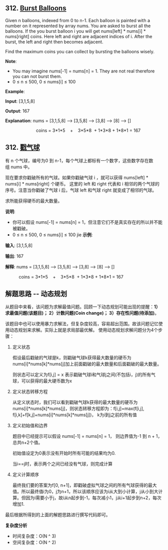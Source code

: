 ## 312. [Burst Balloons](https://leetcode-cn.com/problems/burst-balloons/solution/dong-tai-gui-hua-js312-chuo-qi-qiu-by-fe-lucifer/)

Given n balloons, indexed from 0 to n-1. Each balloon is painted with a number on it represented by array nums. You are asked to burst all the balloons. If the you burst balloon i you will get nums[left] * nums[i] * nums[right] coins. Here left and right are adjacent indices of i. After the burst, the left and right then becomes adjacent.

Find the maximum coins you can collect by bursting the balloons wisely.

**Note**:

- You may imagine nums[-1] = nums[n] = 1. They are not real therefore you can not burst them.
- 0 ≤ n ≤ 500, 0 ≤ nums[i] ≤ 100
  
**Example**:

**Input**: [3,1,5,8]

**Output**: 167 

**Explanation**: nums = [3,1,5,8] --> [3,5,8] -->   [3,8]   -->  [8]  --> []

&nbsp;&nbsp;&nbsp;&nbsp;&nbsp;&nbsp;&nbsp;&nbsp;&nbsp;&nbsp;&nbsp;&nbsp;&nbsp;&nbsp;&nbsp;&nbsp;&nbsp;&nbsp;&nbsp;&nbsp;&nbsp;&nbsp;&nbsp;&nbsp; coins =  3\*1\*5  &nbsp;&nbsp; + &nbsp;&nbsp; 3\*5\*8&nbsp; +&nbsp;1\*3\*8      + 1\*8\*1   = 167


## 312. [戳气球](https://leetcode-cn.com/problems/burst-balloons/solution/dong-tai-gui-hua-js312-chuo-qi-qiu-by-fe-lucifer/)

有 n 个气球，编号为0 到 n-1，每个气球上都标有一个数字，这些数字存在数组 nums 中。

现在要求你戳破所有的气球。如果你戳破气球 i ，就可以获得 nums[left] * nums[i] * nums[right] 个硬币。 这里的 left 和 right 代表和 i 相邻的两个气球的序号。注意当你戳破了气球 i 后，气球 left 和气球 right 就变成了相邻的气球。

求所能获得硬币的最大数量。

**说明**:

- 你可以假设 nums[-1] = nums[n] = 1，但注意它们不是真实存在的所以并不能被戳破。
- 0 ≤ n ≤ 500, 0 ≤ nums[i] ≤ 100
jie
**示例**:

**输入**: [3,1,5,8]

**输出**: 167 

**解释**: nums = [3,1,5,8] --> [3,5,8] -->   [3,8]   -->  [8]  --> []

&nbsp;&nbsp;&nbsp;&nbsp;&nbsp;&nbsp;&nbsp;&nbsp;&nbsp;&nbsp; coins =  3\*1\*5  &nbsp;&nbsp; + &nbsp;&nbsp; 3\*5\*8&nbsp; +&nbsp;1\*3\*8      + 1\*8\*1   = 167


## 解题思路 -- 动态规划

从题目中来看，该问题为求解最值问题。回顾一下动态规划可能出现的提醒：**1）求最值问题(该题目)； 2）计数问题(Coin change)； 3）存在性问题(待添加)**。 

该题目中也可以使用暴力求解法，但复杂度较高，容易超出范围。故该问题记忆使用动态规划来求解。实际上就是求局部最优解。 使用动态规划求解问题分为4个步骤：

1. 定义状态
    
    假设最后戳破的气球是k，则戳破气球k获得最大数量的硬币为nums[i]\*nums[k]\*nums[j]加上前面戳破的最大数量和后面戳破的最大数量。
    
    则状态可以定义为f[i,j] = x 表示戳破气球i和气球j之间(不包括i，j)的所有气球，可以获得的最大硬币数为x

2. 定义状态转移方程

    从定义状态时，我们可以看到戳破气球k获得的最大数量的硬币为nums[i]\*nums[k]\*nums[j]，则状态转移方程即为：f[i,j]=max(f[i,j], f[i,k]+f[k,j]+nums[i]\*nums[k]\*nums[j])， k为i到j之前的所有值

3. 定义初始值和边界
   
   题目中已经提示可以假设 nums[-1] = nums[n] = 1， 则边界值为-1 到 n + 1，总共n+2个值。

   初始值设定为0表示没有开始时所有可能的结果均为0.

   当i==j时，表示两个之间已经没有气球，则完成计算

4. 定义计算顺序

    最终我们要的答案为f[0, n+1]，即戳破虚拟气球之间的所有气球获得的最大值。所以最终值i为0，j为n+1，所以该顺序应该为i从大到小计算，j从小到大计算。但因为i需要小于j，故i从n起步到-1，每次减小1，j从i+1起步到n+2，每次增加1.

最后根据所得到的上面的解题思路进行撰写代码即可。

**复杂度分析**

- 时间复杂度：O(N ^ 3)
- 空间复杂度：O(N ^ 2)

